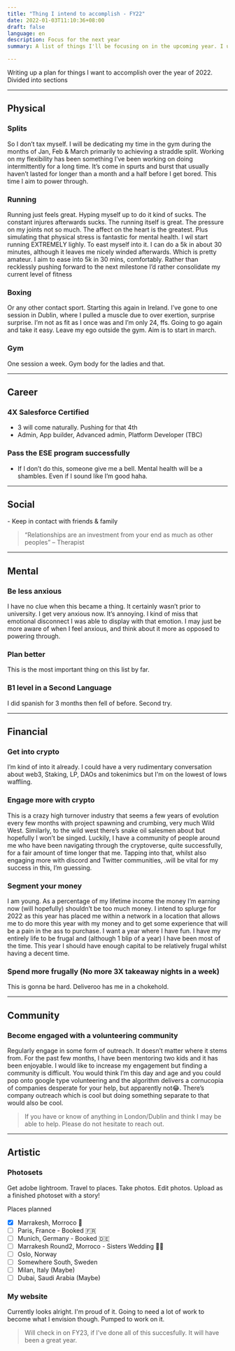 ```yaml
---
title: "Thing I intend to accomplish - FY22"
date: 2022-01-03T11:10:36+08:00
draft: false
language: en
description: Focus for the next year
summary: A list of things I'll be focusing on in the upcoming year. I usually send these to myself 1 year ahead with the futureme email service. At the end of most year I just receive an email from my past self holding my current self accountable. This is essentially that

---
```


Writing up a plan for things I want to accomplish over the year of 2022. Divided into sections

---

## Physical

### Splits

So I don’t tax myself. I will be dedicating my time in the gym during the months of Jan, Feb & March primarily to achieving a straddle split. Working on my flexibility has been something I’ve been working on doing intermittently for a long time. It’s come in spurts and burst that usually haven’t lasted for longer than a month and a half before I get bored. This time I aim to power through.

### Running

Running just feels great. Hyping myself up to do it kind of sucks. The constant injures afterwards sucks. The running itself is great. The pressure on my joints not so much. The affect on the heart is the greatest. Plus simulating that physical stress is fantastic for mental health. I wil start running EXTREMELY lighly. To east myself into it. I can do a 5k in about 30 minutes, although it leaves me nicely winded afterwards. Which is pretty amateur. I aim to ease into 5k in 30 mins, comfortably. Rather than recklessly pushing forward to the next milestone I’d rather consolidate my current level of fitness

### Boxing

Or any other contact sport. Starting this again in Ireland. I’ve gone to one session in Dublin, where I pulled a muscle due to over exertion, surprise surprise. I’m not as fit as I once was and I’m only 24, ffs. Going to go again and take it easy. Leave my ego outside the gym. Aim is to start in march.

### Gym

One session a week. Gym body for the ladies and that.

---

## Career

### 4X Salesforce Certified

- 3 will come naturally. Pushing for that 4th
- Admin, App builder, Advanced admin, Platform Developer (TBC)

### Pass the ESE program successfully

- If I don’t do this, someone give me a bell. Mental health will be a shambles. Even if I sound like I’m good haha.

---

## Social

\-    Keep in contact with friends & family

> “Relationships are an investment from your end as much as other peoples” – Therapist

---

## Mental 

### Be less anxious

I have no clue when this became a thing. It certainly wasn’t prior to university. I get very anxious now. It’s annoying. I kind of miss that emotional disconnect I was able to display with that emotion. I may just be more aware of when I feel anxious, and think about it more as opposed to powering through.

### Plan better

This is the most important thing on this list by far.

### B1 level in a Second Language

I did spanish for 3 months then fell of before. Second try.

---

## Financial

### Get into crypto 

I’m kind of into it already. I could have a very rudimentary conversation about web3, Staking, LP, DAOs and tokenimics but I'm on the lowest of lows waffling.

### Engage more with crypto

This is a crazy high turnover industry that seems a few years of evolution every few months with project spawning and crumbing, very much Wild West. Similarly, to the wild west there’s snake oil salesmen about but hopefully I won’t be singed. Luckily, I have a community of people around me who have been navigating through the cryptoverse, quite successfully, for a fair amount of time longer that me. Tapping into that, whilst also engaging more with discord and Twitter communities, .will be vital for my success in this, I’m guessing.

### Segment your money

 I am young. As a percentage of my lifetime income the money I’m earning now (will hopefully) shouldn’t be too much money. I intend to splurge for 2022 as this year has placed me within a network in a location that allows me to do more this year with my money and to get some experience that will be a pain in the ass to purchase. I want a year where I have fun. I have my entirely life to be frugal and (although 1 blip of a year) I have been most of the time. This year I should have enough capital to be relatively frugal whilst having a decent time.

### Spend more frugally (No more 3X takeaway nights in a week)

This is gonna be hard. Deliveroo has me in a chokehold.

---

## Community

### Become engaged with a volunteering community

Regularly engage in some form of outreach. It doesn’t matter where it stems from. For the past few months, I have been mentoring two kids and it has been enjoyable. I would like to increase my engagement but finding a community is difficult. You would think I’m this day and age and you could pop onto google type volunteering and the algorithm delivers a cornucopia of companies desperate for your help, but apparently not😂. There’s company outreach which is cool but doing something separate to that would also be cool. 

> If you have or know of anything in London/Dublin and think I may be able to help. Please do not hesitate to reach out.  

---

## Artistic

### Photosets 

Get adobe lightroom. Travel to places. Take photos. Edit photos. Upload as a finished photoset with a story!

Places planned

- [x] Marrakesh, Morroco 🕌
- [ ] Paris, France - Booked 🇫🇷
- [ ] Munich, Germany - Booked 🇩🇪
- [ ] Marrakesh Round2, Morroco - Sisters Wedding 🎉🥳
- [ ] Oslo, Norway  
- [ ] Somewhere South, Sweden
- [ ] Milan, Italy (Maybe)
- [ ] Dubai, Saudi Arabia (Maybe)

### My website

Currently looks alright. I'm proud of it. Going to need a lot of work to become what I envision though. Pumped to work on it.

> Will check in on FY23, if I've done all of this succesfully. It will have been a great year.

 

 